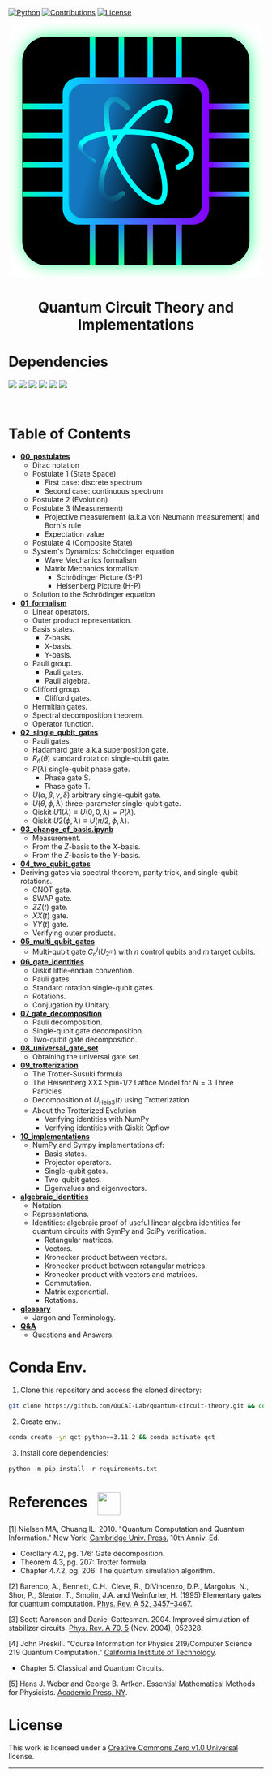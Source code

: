 <!-- Badges: -->
[![Python](https://img.shields.io/badge/Python-3.11.2-informational)](https://www.python.org/)
[![Contributions](https://img.shields.io/badge/contributions-welcome-orange?style=flat-square)](https://github.com/QuCAI-Lab/quantum-circuit-theory/pulls)
[![License](https://img.shields.io/github/license/QuCAI-Lab/quantum-circuit-theory.svg?logo=CreativeCommons&style=flat-square)](https://github.com/QuCAI-Lab/quantum-circuit-theory/blob/dev/LICENSE.md)

<!-- Logo: -->
<div align="center">
  <a href="https://qucai-lab.github.io/">
    <img src="https://github.com/QuCAI-Lab/qucai-lab.github.io/blob/main/assets/QuCAI-Lab.png" height="500" width="500" alt="Logo">
  </a>
</div>

<!-- Title: -->
<div align="center"> 
  <h1> Quantum Circuit Theory and Implementations </h1>
</div>

<!-- Dependencies: -->
# Dependencies
<a href="https://www.python.org/" target="_blank" rel="noopener noreferrer"><img height="27" src="https://www.python.org/static/img/python-logo.png"></a>
<a href="https://matplotlib.org" target="_blank" rel="noopener noreferrer"><img height="27" src="https://matplotlib.org/_static/images/logo2.svg"></a>
<a href="https://numpy.org/" target="_blank" rel="noopener noreferrer"><img height="27" src="https://numpy.org/images/logo.svg"></a>
<a href="https://sympy.org/" target="_blank" rel="noopener noreferrer"><img height="27" src="https://www.sympy.org/static/images/logo.png"></a>
<a href="https://scipy.org/" target="_blank" rel="noopener noreferrer"><img height="27" src="https://scipy.org/images/logo.svg"></a>
<a href="https://qiskit.org/" target="_blank" rel="noopener noreferrer"><img height="27" src="https://upload.wikimedia.org/wikipedia/commons/thumb/5/51/Qiskit-Logo.svg/1200px-Qiskit-Logo.svg.png"></a>

<br>

# Table of Contents

- **[00_postulates](notebooks/00_postulates.ipynb)**
	- Dirac notation
	- Postulate 1 (State Space)
		- First case: discrete spectrum
		- Second case: continuous spectrum
	- Postulate 2 (Evolution)
	- Postulate 3 (Measurement)
		- Projective measurement (a.k.a von Neumann measurement) and Born's rule
		- Expectation value
	- Postulate 4 (Composite State)
	- System's Dynamics: Schrödinger equation
		- Wave Mechanics formalism
	 	- Matrix Mechanics formalism
			- Schrödinger Picture (S-P)
			- Heisenberg Picture (H-P)
	- Solution to the Schrödinger equation
- **[01_formalism](notebooks/01_formalism.ipynb)**
	- Linear operators.
	- Outer product representation.
	- Basis states.
		- Z-basis.
		- X-basis.
		- Y-basis.
	- Pauli group.
		- Pauli gates.
		- Pauli algebra.
	- Clifford group.
		- Clifford gates.
	- Hermitian gates.
	- Spectral decomposition theorem.
	- Operator function.
- **[02_single_qubit_gates](notebooks/02_single_qubit_gates.ipynb)**
	- Pauli gates.
	- Hadamard gate a.k.a superposition gate.
	- $R_{\hat{n}}(\theta)$ standard rotation single-qubit gate.
	- $P(\lambda)$ single-qubit phase gate.
		- Phase gate S.
		- Phase gate T.
	- $U(\alpha, \beta, \gamma, \delta)$ arbitrary single-qubit gate.
	- $U(\theta, \phi, \lambda)$ three-parameter single-qubit gate.
	- Qiskit $U1(\lambda)\equiv U(0,0,\lambda)=P(\lambda)$.
	- Qiskit $U2(\phi, \lambda) \equiv U(\pi/2, \phi, \lambda)$.
- **[03_change_of_basis.ipynb](notebooks/03_change_of_basis.ipynb)**
	- Measurement. 
	- From the $Z$-basis to the $X$-basis.
	- From the $Z$-basis to the $Y$-basis.
- **[04_two_qubit_gates](notebooks/04_two_qubit_gates.ipynb)**
- Deriving gates via spectral theorem, parity trick, and single-qubit rotations.
	- CNOT gate.
	- SWAP gate.
	- $ZZ(t)$ gate.
	- $XX(t)$ gate.
	- $YY(t)$ gate.
	- Verifying outer products.
- **[05_multi_qubit_gates](notebooks/05_multi_qubit_gates.ipynb)**
	- Multi-qubit gate $C_n^{j}(U_{2^m})$ with $n$ control qubits and $m$ target qubits.
- **[06_gate_identities](notebooks/06_gate_identities.ipynb)**
	- Qiskit little-endian convention.
	- Pauli gates.
	- Standard rotation single-qubit gates.
	- Rotations.
	- Conjugation by Unitary.
- **[07_gate_decomposition](notebooks/07_gate_decomposition.ipynb)**
	- Pauli decomposition. 
	- Single-qubit gate decomposition.
	- Two-qubit gate decomposition.
- **[08_universal_gate_set](notebooks/09_universal_gate_set.ipynb)**
	- Obtaining the universal gate set.
- **[09_trotterization](notebooks/10_trotterization.ipynb)**
	- The Trotter-Susuki formula
	- The Heisenberg XXX Spin-1/2 Lattice Model for $N=3$ Three Particles
	- Decomposition of $U_{\text{Heis3}}(t)$ using Trotterization
	- About the Trotterized Evolution
	    - Verifying identities with NumPy
	    - Verifying identities with Qiskit Opflow
- **[10_implementations](notebooks/11_implementations.ipynb)**
	- NumPy and Sympy implementations of:
		- Basis states.
		- Projector operators.
		- Single-qubit gates.
		- Two-qubit gates.
		- Eigenvalues and eigenvectors.
- **[algebraic_identities](notebooks/algebraic_identities.ipynb)**
	- Notation.
	- Representations.
	- Identities: algebraic proof of useful linear algebra identities for quantum circuits with SymPy and SciPy verification.
		- Retangular matrices.
		- Vectors.
		- Kronecker product between vectors.
		- Kronecker product between retangular matrices.
		- Kronecker product with vectors and matrices.
		- Commutation.
		- Matrix exponential.
		- Rotations.
- **[glossary](notebooks/glossary.ipynb)**
	- Jargon and Terminology.
- **[Q&A](notebooks/Q_A.ipynb)**
	- Questions and Answers.
  
# Conda Env.

1. Clone this repository and access the cloned directory:
```bash
git clone https://github.com/QuCAI-Lab/quantum-circuit-theory.git && cd quantum-circuit-theory
```
2. Create env.:
```bash
conda create -yn qct python==3.11.2 && conda activate qct
```
3. Install core dependencies:
```
python -m pip install -r requirements.txt
```

# References &nbsp; <a href="#"><img valign="middle" height="45px" src="https://img.icons8.com/book" width="45" hspace="0px" vspace="0px"></a> 

\[1] Nielsen MA, Chuang IL. 2010. "Quantum Computation and Quantum Information." New York: [Cambridge Univ. Press.](https://doi.org/10.1017/CBO9780511976667) 10th Anniv. Ed. 
- Corollary 4.2, pg. 176: Gate decomposition.
- Theorem 4.3, pg. 207: Trotter formula. 
- Chapter 4.7.2, pg. 206: The quantum simulation algorithm. 

\[2] Barenco, A., Bennett, C.H., Cleve, R., DiVincenzo, D.P., Margolus, N., Shor, P., Sleator, T., Smolin, J.A. and Weinfurter, H. (1995) Elementary gates for quantum computation. [Phys. Rev. A 52, 3457–3467](https://journals.aps.org/pra/abstract/10.1103/PhysRevA.52.3457).

\[3] Scott Aaronson and Daniel Gottesman. 2004. Improved simulation of stabilizer circuits. [Phys. Rev. A 70, 5](https://journals.aps.org/pra/abstract/10.1103/PhysRevA.70.052328) (Nov. 2004),
052328.

\[4] John Preskill. "Course Information for Physics 219/Computer Science 219 Quantum Computation." [California Institute of Technology](http://theory.caltech.edu/~preskill/ph229/).
- Chapter 5: Classical and Quantum Circuits.

\[5] Hans J. Weber and George B. Arfken. Essential Mathematical Methods for Physicists. [Academic Press, NY](https://g.co/kgs/RFBRhf).

# License

This work is licensed under a [Creative Commons Zero v1.0 Universal](LICENSE.md) license.

<hr>
